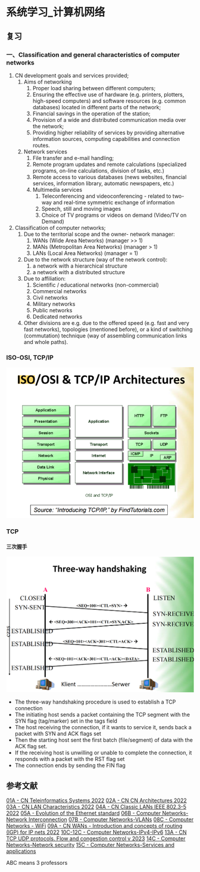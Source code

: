 # 系统学习_计算机网络

## 复习
### 一、Classification and general characteristics of computer networks
1. CN development goals and services provided;
   1. Aims of networking
      1. Proper load sharing between different computers;
      2. Ensuring the effective use of hardware (e.g. printers, plotters, high-speed computers) and software resources (e.g. common databases) located in different parts of the network;
      3. Financial savings in the operation of the station;
      4. Provision of a wide and distributed communication media over the network;
      5. Providing higher reliability of services by providing alternative information sources, computing capabilities and connection routes.
   2. Network services
      1. File transfer and e-mail handling;
      2. Remote program updates and remote calculations 
        (specialized programs, on-line calculations, division of tasks, etc.)
      3. Remote access to various databases 
        (news websites, financial services, information library, automatic newspapers, etc.)
      4. Multimedia services
         1. Teleconferencing and videoconferencing - related to two-way and real-time symmetric exchange of information
         2. Speech, still and moving images
         3. Choice of TV programs or videos on demand (Video/TV on Demand)
2. Classification of computer networks;
   1. Due to the territorial scope and the owner- network manager:
      1. WANs (Wide Area Networks) (manager >> 1)
      2. MANs (Metropolitan Area Networks) (manager > 1)
      3. LANs (Local Area Networks) (manager = 1)
   2. Due to the network structure (way of the network control):
      1. a network with a hierarchical structure
      2. a network with a distributed structure
   3. Due to affiliation:
      1. Scientific / educational networks (non-commercial)
      2. Commercial networks
      3. Civil networks
      4. Military networks
      5. Public networks
      6. Dedicated networks
   4. Other divisions are e.g. due to the offered speed (e.g. fast and very fast networks), topologies (mentioned before), or a kind of switching (commutation) technique (way of assembling communication links and whole paths).

### ISO-OSI, TCP/IP
![](2023-02-01-14-16-03.png)

### TCP
#### 三次握手
![](2023-02-01-14-17-55.png)

* The three-way handshaking procedure is used to establish a TCP connection 
* The initiating host sends a packet containing the TCP segment with the SYN flag (tag/marker) set in the tags field 
* The host receiving the connection, if it wants to service it, sends back a packet with SYN and ACK flags set 
* Then the starting host sent the first batch (file/segment) of data with the ACK flag set. 
* If the receiving host is unwilling or unable to complete the connection, it responds with a packet with the RST flag set
* The connection ends by sending the FIN flag

## 参考文献
[01A - CN  Teleinformatics Systems 2022](01A%20-%20CN%20%20Teleinformatics%20Systems%202022.pdf)
[02A - CN  CN Architectures 2022](02A%20-%20CN%20%20CN%20Architectures%202022.pdf)
[03A - CN  LAN Characteristics 2022](03A%20-%20CN%20%20LAN%20Characteristics%202022.pdf)
[04A - CN Classic LANs IEEE 802.3-5 2022](04A%20-%20CN%20Classic%20LANs%20IEEE%20802.3-5%202022.pdf)
[05A - Evolution of the  Ethernet standard](05A%20-%20Evolution%20of%20the%20%20Ethernet%20standard.pdf)
[06B - Computer Networks-Network Interconnection](06B%20-%20Computer%20Networks-Network%20Interconnection.pdf)
[07B - Computer Networks-VLANs](07B%20-%20Computer%20Networks-VLANs.pdf)
[08C - Computer Networks - WiFi](08C%20-%20Computer%20Networks%20-%20WiFi.pdf)
[09A - CN WANs -  Introduction and concepts of routing  (IGP) for IP nets 2022](09A%20-%20CN%20WANs%20-%20%20Introduction%20and%20concepts%20of%20routing%20%20(IGP)%20for%20IP%20nets%202022.pdf)
[10C-12C - Computer Networks-IPv4-IPv6](10C-12C%20-%20Computer%20Networks-IPv4-IPv6.pdf)
[13A - CN TCP  UDP protocols. Flow and congestion control v 2023](13A%20-%20CN%20TCP%20%20UDP%20protocols.%20Flow%20and%20congestion%20control%20v%202023.pdf)
[14C - Computer Networks-Network security](14C%20-%20Computer%20Networks-Network%20security.pdf)
[15C - Computer Networks-Services and applications](15C%20-%20Computer%20Networks-Services%20and%20applications.pdf)

ABC means 3 professors